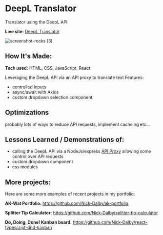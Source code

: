 # DeepL Translator
Translator using the DeepL API

**Live site:** [DeepL Translator](https://zesty-moxie-726a47.netlify.app)

![screenshot-rocks (3)](https://user-images.githubusercontent.com/99472735/195987100-634722d6-16c3-40c1-80ea-858aa7d46c92.jpeg)

## How It's Made:

**Tech used:** HTML, CSS, JavaScript, React

Leveraging the DeepL API via an API proxy to translate text
Features:

- controlled inputs
- async/await with Axios
- custom dropdown selection component

## Optimizations

probably lots of ways to reduce API requests, implement cacheing etc...

## Lessons Learned / Demonstrations of:

- calling the DeepL API via a NodeJs/express [API Proxy](https://github.com/Nick-Dalby/api-proxy/blob/main/package.json) allowing some control over API requests
- custom dropdown component
- css modules

## More projects:

Here are some more examples of recent projects in my portfolio:

**AK-Wat Portfolio:** https://github.com/Nick-Dalby/ak-portfolio

**Splitter Tip Calculator:** https://github.com/Nick-Dalby/splitter-tip-calculator

**Do, Doing, Done! Kanban board:** https://github.com/Nick-Dalby/react-typescript-dnd-kanban
